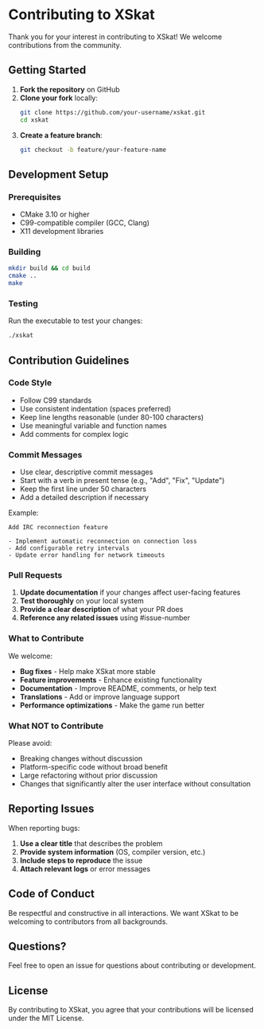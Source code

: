# Contributing to XSkat

Thank you for your interest in contributing to XSkat! We welcome contributions from the community.

## Getting Started

1. **Fork the repository** on GitHub
2. **Clone your fork** locally:
   ```bash
   git clone https://github.com/your-username/xskat.git
   cd xskat
   ```
3. **Create a feature branch**:
   ```bash
   git checkout -b feature/your-feature-name
   ```

## Development Setup

### Prerequisites

- CMake 3.10 or higher
- C99-compatible compiler (GCC, Clang)
- X11 development libraries

### Building

```bash
mkdir build && cd build
cmake ..
make
```

### Testing

Run the executable to test your changes:
```bash
./xskat
```

## Contribution Guidelines

### Code Style

- Follow C99 standards
- Use consistent indentation (spaces preferred)
- Keep line lengths reasonable (under 80-100 characters)
- Use meaningful variable and function names
- Add comments for complex logic

### Commit Messages

- Use clear, descriptive commit messages
- Start with a verb in present tense (e.g., "Add", "Fix", "Update")
- Keep the first line under 50 characters
- Add a detailed description if necessary

Example:
```
Add IRC reconnection feature

- Implement automatic reconnection on connection loss
- Add configurable retry intervals
- Update error handling for network timeouts
```

### Pull Requests

1. **Update documentation** if your changes affect user-facing features
2. **Test thoroughly** on your local system
3. **Provide a clear description** of what your PR does
4. **Reference any related issues** using #issue-number

### What to Contribute

We welcome:
- **Bug fixes** - Help make XSkat more stable
- **Feature improvements** - Enhance existing functionality
- **Documentation** - Improve README, comments, or help text
- **Translations** - Add or improve language support
- **Performance optimizations** - Make the game run better

### What NOT to Contribute

Please avoid:
- Breaking changes without discussion
- Platform-specific code without broad benefit
- Large refactoring without prior discussion
- Changes that significantly alter the user interface without consultation

## Reporting Issues

When reporting bugs:
1. **Use a clear title** that describes the problem
2. **Provide system information** (OS, compiler version, etc.)
3. **Include steps to reproduce** the issue
4. **Attach relevant logs** or error messages

## Code of Conduct

Be respectful and constructive in all interactions. We want XSkat to be welcoming to contributors from all backgrounds.

## Questions?

Feel free to open an issue for questions about contributing or development.

## License

By contributing to XSkat, you agree that your contributions will be licensed under the MIT License.